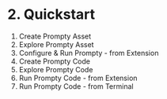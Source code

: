 # 2. Quickstart

1. Create Prompty Asset 
1. Explore Prompty Asset
1. Configure & Run Prompty - from Extension
1. Create Prompty Code
1. Explore Prompty Code
1. Run Prompty Code - from Extension
1. Run Prompty Code - from Terminal